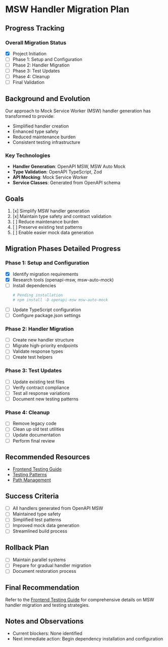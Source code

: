 # MSW Handler Migration Plan

## Progress Tracking

### Overall Migration Status
- [x] Project Initiation
- [ ] Phase 1: Setup and Configuration
- [ ] Phase 2: Handler Migration
- [ ] Phase 3: Test Updates
- [ ] Phase 4: Cleanup
- [ ] Final Validation

## Background and Evolution

Our approach to Mock Service Worker (MSW) handler generation has transformed to provide:
- Simplified handler creation
- Enhanced type safety
- Reduced maintenance burden
- Consistent testing infrastructure

### Key Technologies
- **Handler Generation**: OpenAPI MSW, MSW Auto Mock
- **Type Validation**: OpenAPI TypeScript, Zod
- **API Mocking**: Mock Service Worker
- **Service Classes**: Generated from OpenAPI schema

## Goals

1. [x] Simplify MSW handler generation
2. [x] Maintain type safety and contract validation
3. [ ] Reduce maintenance burden
4. [ ] Preserve existing test patterns
5. [ ] Enable easier mock data generation

## Migration Phases Detailed Progress

### Phase 1: Setup and Configuration
- [x] Identify migration requirements
- [x] Research tools (openapi-msw, msw-auto-mock)
- [ ] Install dependencies
  ```bash
  # Pending installation
  # npm install -D openapi-msw msw-auto-mock
  ```
- [ ] Update TypeScript configuration
- [ ] Configure package.json settings

### Phase 2: Handler Migration
- [ ] Create new handler structure
- [ ] Migrate high-priority endpoints
- [ ] Validate response types
- [ ] Create test helpers

### Phase 3: Test Updates
- [ ] Update existing test files
- [ ] Verify contract compliance
- [ ] Test all response variations
- [ ] Document new testing patterns

### Phase 4: Cleanup
- [ ] Remove legacy code
- [ ] Clean up old test utilities
- [ ] Update documentation
- [ ] Perform final review

## Recommended Resources
- [Frontend Testing Guide](frontend-testing-guide.md)
- [Testing Patterns](testing-patterns.md)
- [Path Management](path-management.md)

## Success Criteria
- [ ] All handlers generated from OpenAPI MSW
- [ ] Maintained type safety
- [ ] Simplified test patterns
- [ ] Improved mock data generation
- [ ] Streamlined build process

## Rollback Plan
- [ ] Maintain parallel systems
- [ ] Prepare for gradual handler migration
- [ ] Document restoration process

## Final Recommendation
Refer to the [Frontend Testing Guide](frontend-testing-guide.md) for comprehensive details on MSW handler migration and testing strategies.

## Notes and Observations
- Current blockers: None identified
- Next immediate action: Begin dependency installation and configuration
